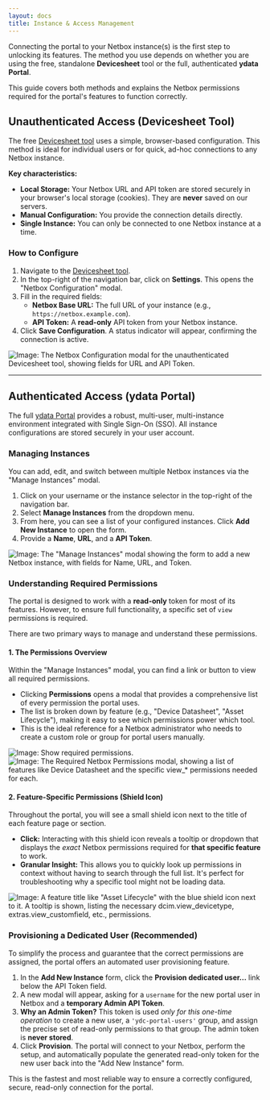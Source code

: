 ```yaml
---
layout: docs
title: Instance & Access Management
---
```

Connecting the portal to your Netbox instance(s) is the first step to unlocking its features. The method you use depends on whether you are using the free, standalone **Devicesheet** tool or the full, authenticated **ydata Portal**.

This guide covers both methods and explains the Netbox permissions required for the portal's features to function correctly.

## Unauthenticated Access (Devicesheet Tool)

The free [Devicesheet tool](https://devicesheet.ydata.ch) uses a simple, browser-based configuration. This method is ideal for individual users or for quick, ad-hoc connections to any Netbox instance.

**Key characteristics:**
*   **Local Storage:** Your Netbox URL and API token are stored securely in your browser's local storage (cookies). They are **never** saved on our servers.
*   **Manual Configuration:** You provide the connection details directly.
*   **Single Instance:** You can only be connected to one Netbox instance at a time.

### How to Configure

1.  Navigate to the [Devicesheet tool](https://devicesheet.ydata.ch).
2.  In the top-right of the navigation bar, click on **Settings**. This opens the "Netbox Configuration" modal.
3.  Fill in the required fields:
    *   **Netbox Base URL:** The full URL of your instance (e.g., `https://netbox.example.com`).
    *   **API Token:** A **read-only** API token from your Netbox instance.
4.  Click **Save Configuration**. A status indicator will appear, confirming the connection is active.

![Image: The Netbox Configuration modal for the unauthenticated Devicesheet tool, showing fields for URL and API Token.](./img/access_unauth_modal.png)

---

## Authenticated Access (ydata Portal)

The full [ydata Portal](https://portal.ydata.ch) provides a robust, multi-user, multi-instance environment integrated with Single Sign-On (SSO). All instance configurations are stored securely in your user account.

### Managing Instances

You can add, edit, and switch between multiple Netbox instances via the "Manage Instances" modal.

1.  Click on your username or the instance selector in the top-right of the navigation bar.
2.  Select **Manage Instances** from the dropdown menu.
3.  From here, you can see a list of your configured instances. Click **Add New Instance** to open the form.
4.  Provide a **Name**, **URL**, and a **API Token**.

![Image: The "Manage Instances" modal showing the form to add a new Netbox instance, with fields for Name, URL, and Token.](./img/access_auth_modal.png)

### Understanding Required Permissions

The portal is designed to work with a **read-only** token for most of its features. However, to ensure full functionality, a specific set of `view` permissions is required.

There are two primary ways to manage and understand these permissions.

#### 1. The Permissions Overview

Within the "Manage Instances" modal, you can find a link or button to view all required permissions.

*   Clicking **Permissions** opens a modal that provides a comprehensive list of every permission the portal uses.
*   The list is broken down by feature (e.g., "Device Datasheet", "Asset Lifecycle"), making it easy to see which permissions power which tool.
*   This is the ideal reference for a Netbox administrator who needs to create a custom role or group for portal users manually.

![Image: Show required permissions.](./img/access_permissions.png)
![Image: The Required Netbox Permissions modal, showing a list of features like Device Datasheet and the specific `view_*` permissions needed for each.](./img/access_permissions_modal.png)

#### 2. Feature-Specific Permissions (Shield Icon)

Throughout the portal, you will see a small shield icon <span class="icon is-small"><i class="fas fa-shield-halved has-text-info"></i></span> next to the title of each feature page or section.

*   **Click:** Interacting with this shield icon reveals a tooltip or dropdown that displays the *exact* Netbox permissions required for **that specific feature** to work.
*   **Granular Insight:** This allows you to quickly look up permissions in context without having to search through the full list. It's perfect for troubleshooting why a specific tool might not be loading data.

![Image: A feature title like "Asset Lifecycle" with the blue shield icon next to it. A tooltip is shown, listing the necessary `dcim.view_devicetype`, `extras.view_customfield`, etc., permissions.](./img/access_shield_icon.png)

### Provisioning a Dedicated User (Recommended)

To simplify the process and guarantee that the correct permissions are assigned, the portal offers an automated user provisioning feature.

1.  In the **Add New Instance** form, click the **Provision dedicated user...** link below the API Token field.
2.  A new modal will appear, asking for a `username` for the new portal user in Netbox and a **temporary Admin API Token**.
3.  **Why an Admin Token?** This token is used *only for this one-time operation* to create a new user, a `'ydc-portal-users'` group, and assign the precise set of read-only permissions to that group. The admin token is **never stored**.
4.  Click **Provision**. The portal will connect to your Netbox, perform the setup, and automatically populate the generated read-only token for the new user back into the "Add New Instance" form.

This is the fastest and most reliable way to ensure a correctly configured, secure, read-only connection for the portal.

